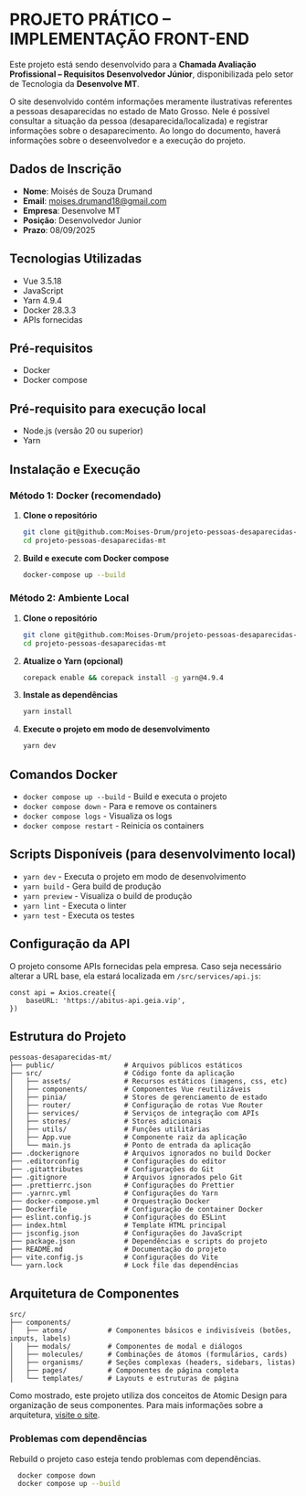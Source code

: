 # PROJETO PRÁTICO – IMPLEMENTAÇÃO FRONT-END

Este projeto está sendo desenvolvido para a **Chamada Avaliação Profissional – Requisitos Desenvolvedor Júnior**, 
disponibilizada pelo setor de Tecnologia da **Desenvolve MT**.

O site desenvolvido contém informações meramente ilustrativas referentes a pessoas desaparecidas no estado de 
Mato Grosso. Nele é possível consultar a situação da pessoa (desaparecida/localizada) e registrar informações 
sobre o desaparecimento. Ao longo do documento, haverá informações sobre o deseenvolvedor e a execução do projeto.

## Dados de Inscrição

- **Nome**: Moisés de Souza Drumand
- **Email**: moises.drumand18@gmail.com
- **Empresa**: Desenvolve MT
- **Posição**: Desenvolvedor Junior
- **Prazo**: 08/09/2025

## Tecnologias Utilizadas

- Vue 3.5.18
- JavaScript
- Yarn 4.9.4
- Docker 28.3.3
- APIs fornecidas

## Pré-requisitos

- Docker
- Docker compose

## Pré-requisito para execução local
- Node.js (versão 20 ou superior)
- Yarn

## Instalação e Execução

### Método 1: Docker (recomendado)

1. **Clone o repositório**
   ```bash
   git clone git@github.com:Moises-Drum/projeto-pessoas-desaparecidas-mt.git
   cd projeto-pessoas-desaparecidas-mt
   ```
   
2. **Build e execute com Docker compose**
   ```bash
   docker-compose up --build
   ```
   
### Método 2: Ambiente Local

1. **Clone o repositório**
   ```bash
   git clone git@github.com:Moises-Drum/projeto-pessoas-desaparecidas-mt.git
   cd projeto-pessoas-desaparecidas-mt
   ```
   
2. **Atualize o Yarn (opcional)**
   ```bash
   corepack enable && corepack install -g yarn@4.9.4
   ```

3. **Instale as dependências**
   ```bash
   yarn install
   ```

5. **Execute o projeto em modo de desenvolvimento**
   ```bash
   yarn dev
   ```

## Comandos Docker

- `docker compose up --build` - Build e executa o projeto
- `docker compose down` - Para e remove os containers
- `docker compose logs` - Visualiza os logs
- `docker compose restart` - Reinicia os containers

## Scripts Disponíveis (para desenvolvimento local)

- `yarn dev` - Executa o projeto em modo de desenvolvimento
- `yarn build` - Gera build de produção
- `yarn preview` - Visualiza o build de produção
- `yarn lint` - Executa o linter
- `yarn test` - Executa os testes

## Configuração da API

O projeto consome APIs fornecidas pela empresa. Caso seja necessário alterar a URL base, ela estará localizada em 
`/src/services/api.js`:

```
const api = Axios.create({
    baseURL: 'https://abitus-api.geia.vip',
})
```

## Estrutura do Projeto

```
pessoas-desaparecidas-mt/
├── public/                 # Arquivos públicos estáticos
├── src/                    # Código fonte da aplicação
│   ├── assets/             # Recursos estáticos (imagens, css, etc)
│   ├── components/         # Componentes Vue reutilizáveis
│   ├── pinia/              # Stores de gerenciamento de estado
│   ├── router/             # Configuração de rotas Vue Router
│   ├── services/           # Serviços de integração com APIs
│   ├── stores/             # Stores adicionais
│   ├── utils/              # Funções utilitárias
│   ├── App.vue             # Componente raiz da aplicação
│   └── main.js             # Ponto de entrada da aplicação
├── .dockerignore           # Arquivos ignorados no build Docker
├── .editorconfig           # Configurações do editor
├── .gitattributes          # Configurações do Git
├── .gitignore              # Arquivos ignorados pelo Git
├── .prettierrc.json        # Configurações do Prettier
├── .yarnrc.yml             # Configurações do Yarn
├── docker-compose.yml      # Orquestração Docker
├── Dockerfile              # Configuração de container Docker
├── eslint.config.js        # Configurações do ESLint
├── index.html              # Template HTML principal
├── jsconfig.json           # Configurações do JavaScript
├── package.json            # Dependências e scripts do projeto
├── README.md               # Documentação do projeto
├── vite.config.js          # Configurações do Vite
└── yarn.lock               # Lock file das dependências
```

## Arquitetura de Componentes
```
src/
├── components/
│   ├── atoms/          # Componentes básicos e indivisíveis (botões, inputs, labels)
│   ├── modals/         # Componentes de modal e diálogos
│   ├── molecules/      # Combinações de átomos (formulários, cards)
│   ├── organisms/      # Seções complexas (headers, sidebars, listas)
│   ├── pages/          # Componentes de página completa
│   └── templates/      # Layouts e estruturas de página
```

Como mostrado, este projeto utiliza dos conceitos de Atomic Design para organização de seus componentes. Para mais
informações sobre a arquitetura, [visite o site](https://medium.com/pretux/atomic-design-o-que-%C3%A9-como-surgiu-e-sua-import%C3%A2ncia-para-a-cria%C3%A7%C3%A3o-do-design-system-e3ac7b5aca2c).

### Problemas com dependências

Rebuild o projeto caso esteja tendo problemas com dependências.

``` bash
  docker compose down
  docker compose up --build
```

